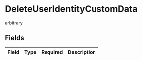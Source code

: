 # DeleteUserIdentityCustomData

arbitrary


## Fields

| Field       | Type        | Required    | Description |
| ----------- | ----------- | ----------- | ----------- |